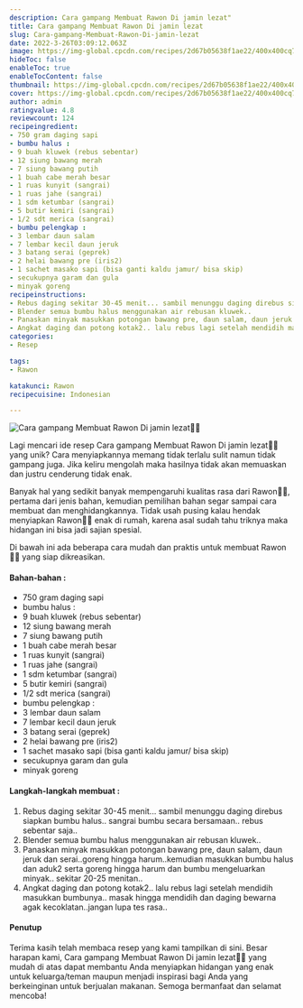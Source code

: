 ```yaml
---
description: Cara gampang Membuat Rawon Di jamin lezat"
title: Cara gampang Membuat Rawon Di jamin lezat
slug: Cara-gampang-Membuat-Rawon-Di-jamin-lezat
date: 2022-3-26T03:09:12.063Z
image: https://img-global.cpcdn.com/recipes/2d67b05638f1ae22/400x400cq70/photo.jpg
hideToc: false
enableToc: true
enableTocContent: false
thumbnail: https://img-global.cpcdn.com/recipes/2d67b05638f1ae22/400x400cq70/photo.jpg
cover: https://img-global.cpcdn.com/recipes/2d67b05638f1ae22/400x400cq70/photo.jpg
author: admin
ratingvalue: 4.8
reviewcount: 124
recipeingredient:
- 750 gram daging sapi
- bumbu halus :
- 9 buah kluwek (rebus sebentar)
- 12 siung bawang merah
- 7 siung bawang putih
- 1 buah cabe merah besar
- 1 ruas kunyit (sangrai)
- 1 ruas jahe (sangrai)
- 1 sdm ketumbar (sangrai)
- 5 butir kemiri (sangrai)
- 1/2 sdt merica (sangrai)
- bumbu pelengkap :
- 3 lembar daun salam
- 7 lembar kecil daun jeruk
- 3 batang serai (geprek)
- 2 helai bawang pre (iris2)
- 1 sachet masako sapi (bisa ganti kaldu jamur/ bisa skip)
- secukupnya garam dan gula
- minyak goreng
recipeinstructions:
- Rebus daging sekitar 30-45 menit... sambil menunggu daging direbus siapkan bumbu halus.. sangrai bumbu secara bersamaan.. rebus sebentar saja..
- Blender semua bumbu halus menggunakan air rebusan kluwek..
- Panaskan minyak masukkan potongan bawang pre, daun salam, daun jeruk dan serai..goreng hingga harum..kemudian masukkan bumbu halus dan aduk2 serta goreng hingga harum dan bumbu mengeluarkan minyak.. sekitar 20-25 menitan..
- Angkat daging dan potong kotak2.. lalu rebus lagi setelah mendidih masukkan bumbunya.. masak hingga mendidih dan daging bewarna agak kecoklatan..jangan lupa tes rasa..
categories:
- Resep

tags:
- Rawon

katakunci: Rawon
recipecuisine: Indonesian

---
```


![Cara gampang Membuat Rawon Di jamin lezat👩‍🍳](https://img-global.cpcdn.com/recipes/2d67b05638f1ae22/400x400cq70/photo.jpg)

Lagi mencari ide resep Cara gampang Membuat Rawon Di jamin lezat👩‍🍳 yang unik? Cara menyiapkannya memang tidak terlalu sulit namun tidak gampang juga. Jika keliru mengolah maka hasilnya tidak akan memuaskan dan justru cenderung tidak enak.

Banyak hal yang sedikit banyak mempengaruhi kualitas rasa dari Rawon👩‍🍳, pertama dari jenis bahan, kemudian pemilihan bahan segar sampai cara membuat dan menghidangkannya. Tidak usah pusing kalau hendak menyiapkan Rawon👩‍🍳 enak di rumah, karena asal sudah tahu triknya maka hidangan ini bisa jadi sajian spesial.

Di bawah ini ada beberapa cara mudah dan praktis untuk membuat Rawon👩‍🍳 yang siap dikreasikan.

<!--inarticleads1-->

#### Bahan-bahan :

- 750 gram daging sapi
- bumbu halus :
- 9 buah kluwek (rebus sebentar)
- 12 siung bawang merah
- 7 siung bawang putih
- 1 buah cabe merah besar
- 1 ruas kunyit (sangrai)
- 1 ruas jahe (sangrai)
- 1 sdm ketumbar (sangrai)
- 5 butir kemiri (sangrai)
- 1/2 sdt merica (sangrai)
- bumbu pelengkap :
- 3 lembar daun salam
- 7 lembar kecil daun jeruk
- 3 batang serai (geprek)
- 2 helai bawang pre (iris2)
- 1 sachet masako sapi (bisa ganti kaldu jamur/ bisa skip)
- secukupnya garam dan gula
- minyak goreng

<!--inarticleads2-->

#### Langkah-langkah membuat :

1. Rebus daging sekitar 30-45 menit... sambil menunggu daging direbus siapkan bumbu halus.. sangrai bumbu secara bersamaan.. rebus sebentar saja..
1. Blender semua bumbu halus menggunakan air rebusan kluwek..
1. Panaskan minyak masukkan potongan bawang pre, daun salam, daun jeruk dan serai..goreng hingga harum..kemudian masukkan bumbu halus dan aduk2 serta goreng hingga harum dan bumbu mengeluarkan minyak.. sekitar 20-25 menitan..
1. Angkat daging dan potong kotak2.. lalu rebus lagi setelah mendidih masukkan bumbunya.. masak hingga mendidih dan daging bewarna agak kecoklatan..jangan lupa tes rasa..

#### Penutup

Terima kasih telah membaca resep yang kami tampilkan di sini. Besar harapan kami, Cara gampang Membuat Rawon Di jamin lezat👩‍🍳 yang mudah di atas dapat membantu Anda menyiapkan hidangan yang enak untuk keluarga/teman maupun menjadi inspirasi bagi Anda yang berkeinginan untuk berjualan makanan. Semoga bermanfaat dan selamat mencoba!